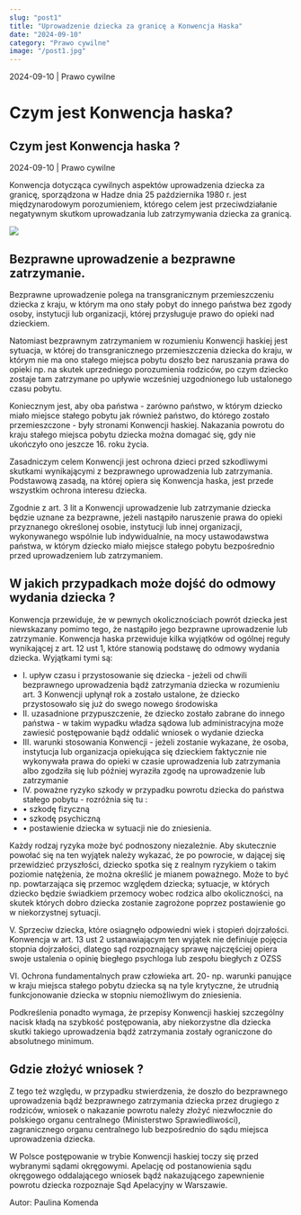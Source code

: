 ```yaml
---
slug: "post1"
title: "Uprowadzenie dziecka za granicę a Konwencja Haska"
date: "2024-09-10"
category: "Prawo cywilne"
image: "/post1.jpg"
---
```


<div class="relative bg-[url(/post1.jpg)] bg-cover bg-center bg-no-repeat h-[344px] w-[87vw] max-w-[1440px] object-cover hidden lg:block xl:mx-auto">
  <div class="absolute inset-0 bg-black opacity-30"></div>
  <div class="absolute bottom-4 left-4 flex flex-col gap-2">
    <div class="text-sm pt-2 pb-4 text-white">
      <span>2024-09-10</span> | <span>Prawo cywilne</span>
      <h1 class="text-3xl font-semibold">Czym jest Konwencja haska?</h1>
    </div>
  </div>
</div>

<section class="font-sens md:max-w-[700px] md:mx-auto">
<div class="block lg:hidden">
<h1 class=" text-3xl font-semibold">Czym jest Konwencja haska ?</h1>

<div class="text-sm pt-2 pb-4">
  <span>2024-09-10</span> | <span>Prawo cywilne</span>
</div>
</div>

<div class="pl-5 border-l-2 border-[#B58C67] lg:mt-8">
<p class="text-xl">
  Konwencja dotycząca cywilnych aspektów uprowadzenia dziecka za granicę,
  sporządzona w Hadze dnia 25 października 1980 r. jest międzynarodowym
  porozumieniem, którego celem jest przeciwdziałanie negatywnym skutkom
  uprowadzania lub zatrzymywania dziecka za granicą.
</p>
</div>

<div class="pt-10 lg:hidden">
<img src="/post1.jpg" />
</div>

<div class="pt-10 flex flex-col gap-4 ">
<h2 class="text-xl font-semibold">Bezprawne uprowadzenie a bezprawne zatrzymanie.</h2>

<p>Bezprawne uprowadzenie polega na transgranicznym przemieszczeniu dziecka z kraju, w którym
ma ono stały pobyt do innego państwa bez zgody osoby, instytucji lub organizacji, której
przysługuje prawo do opieki nad dzieckiem.</p>

<p>Natomiast bezprawnym zatrzymaniem w rozumieniu Konwencji haskiej jest sytuacja, w której do
transgranicznego przemieszczenia dziecka do kraju, w którym nie ma ono stałego miejsca pobytu
doszło bez naruszania prawa do opieki np. na skutek uprzedniego porozumienia rodziców, po czym
dziecko zostaje tam zatrzymane po upływie wcześniej uzgodnionego lub ustalonego czasu pobytu.</p>

<p>Koniecznym jest, aby oba państwa - zarówno państwo, w którym dziecko miało miejsce stałego
pobytu jak również państwo, do którego zostało przemieszczone - były stronami Konwencji haskiej.
Nakazania powrotu do kraju stałego miejsca pobytu dziecka można domagać się, gdy nie ukończyło
ono jeszcze 16. roku życia.</p>

<p>Zasadniczym celem Konwencji jest ochrona dzieci przed szkodliwymi skutkami wynikającymi
z bezprawnego uprowadzenia lub zatrzymania. Podstawową zasadą, na której opiera się Konwencja
haska, jest przede wszystkim ochrona interesu dziecka.</p>

<p>Zgodnie z art. 3 lit a Konwencji uprowadzenie lub zatrzymanie dziecka będzie uznane za
bezprawne, jeżeli nastąpiło naruszenie prawa do opieki przyznanego określonej osobie, instytucji
lub innej organizacji, wykonywanego wspólnie lub indywidualnie, na mocy ustawodawstwa
państwa, w którym dziecko miało miejsce stałego pobytu bezpośrednio przed uprowadzeniem lub
zatrzymaniem.</p>
</div>

<div class="flex flex-col gap-4 pt-8">
<h2 class="text-xl font-semibold">W jakich przypadkach może dojść do odmowy wydania dziecka ?</h2>

<p>Konwencja przewiduje, że w pewnych okolicznościach powrót dziecka jest niewskazany pomimo
tego, że nastąpiło jego bezprawne uprowadzenie lub zatrzymanie. Konwencja haska przewiduje
kilka wyjątków od ogólnej reguły wynikającej z art. 12 ust 1, które stanowią podstawę do odmowy
wydania dziecka. Wyjątkami tymi są:</p>

<ul>
<li class="pl-2 pt-2">I. upływ czasu i przystosowanie się dziecka <art. 12 ust. 2> - jeżeli od chwili bezprawnego uprowadzenia bądź zatrzymania dziecka w rozumieniu art. 3 Konwencji upłynął rok a zostało ustalone, że dziecko przystosowało się już do swego nowego środowiska</li>

<li class="pl-2 pt-2">II. uzasadnione przypuszczenie, że dziecko zostało zabrane do innego państwa <art. 12 ust 3> - w takim wypadku władza sądowa lub administracyjna może zawiesić postępowanie bądź oddalić wniosek o wydanie dziecka</li>

<li class="pl-2 pt-2">III. warunki stosowania Konwencji <art. 13 zd. 1 lit. a)> - jeżeli zostanie wykazane, że osoba, instytucja lub organizacja opiekująca się dzieckiem faktycznie nie wykonywała prawa do opieki w czasie uprowadzenia lub zatrzymania albo zgodziła się lub później wyraziła zgodę na uprowadzenie lub zatrzymanie </li>

<li class="pl-2 pt-2">IV. poważne ryzyko szkody w przypadku powrotu dziecka do państwa stałego pobytu <art. 13 zd. 1 lit. b)> -  rozróżnia się tu :

<li class="pl-4">&#8226; szkodę fizyczną </li>
<li class="pl-4">&#8226; szkodę psychiczną </li>
<li class="pl-4">&#8226; postawienie dziecka w sytuacji nie do zniesienia.</li>

</li>

<!-- <span class="text-3xl">&#8226;</span> -->
</ul>
<p>Każdy rodzaj ryzyka może być podnoszony niezależnie. Aby skutecznie powołać się na ten wyjątek
należy wykazać, że po powrocie, w dającej się przewidzieć przyszłości, dziecko spotka się
z realnym ryzykiem o takim poziomie natężenia, że można określić je mianem poważnego. Może to
być np. powtarzająca się przemoc względem dziecka; sytuacje, w których dziecko będzie
świadkiem przemocy wobec rodzica albo okoliczności, na skutek których dobro dziecka zostanie
zagrożone poprzez postawienie go w niekorzystnej sytuacji.</p>

<p class="pl-2">V. Sprzeciw dziecka, które osiagnęło odpowiedni wiek i stopień dojrzałości. Konwencja w art. 13 ust 2 ustanawiającym ten wyjątek nie definiuje pojęcia stopnia dojrzałości, dlatego sąd rozpoznający sprawę najczęściej opiera swoje ustalenia o opinię biegłego psychloga lub zespołu biegłych z OZSS</p>

<p class="pl-2">VI. Ochrona fundamentalnych praw człowieka art. 20- np. warunki panujące w kraju miejsca stałego
pobytu dziecka są na tyle krytyczne, że utrudnią funkcjonowanie dziecka w stopniu niemożliwym
do zniesienia.</p>

<p>Podkreślenia ponadto wymaga, że przepisy Konwencji haskiej szczególny nacisk kładą na szybkość
postępowania, aby niekorzystne dla dziecka skutki takiego uprowadzenia bądź zatrzymania zostały
ograniczone do absolutnego minimum.</p>

</div>

<div class="flex flex-col gap-4 pt-8">
<h2 class="text-xl font-semibold">Gdzie złożyć wniosek ?</h2>

<p>Z tego też względu, w przypadku stwierdzenia, że doszło do bezprawnego uprowadzenia bądź
bezprawnego zatrzymania dziecka przez drugiego z rodziców, wniosek o nakazanie powrotu należy
złożyć niezwłocznie do polskiego organu centralnego (Ministerstwo Sprawiedliwości),
zagranicznego organu centralnego lub bezpośrednio do sądu miejsca uprowadzenia dziecka.
</p>

<p>W Polsce postępowanie w trybie Konwencji haskiej toczy się przed wybranymi sądami
okręgowymi. Apelację od postanowienia sądu okręgowego oddalającego wniosek bądź
nakazującego zapewnienie powrotu dziecka rozpoznaje Sąd Apelacyjny w Warszawie.</p>

</div>

<p class="py-4">Autor: Paulina Komenda</p>

<div class="mt-1 w-full h-[2px] bg-[#B58C67]"></div>
</section>
